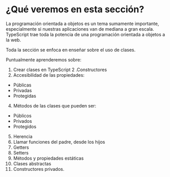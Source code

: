 # ¿Qué veremos en esta sección?

La programación orientada a objetos es un tema sumamente importante, especialmente si nuestras aplicaciones van de mediana a gran escala. TypeScript trae toda la potencia de una programación orientada a objetos a la web.

Toda la sección se enfoca en enseñar sobre el uso de clases.

Puntualmente aprenderemos sobre:

1. Crear clases en TypeScript
2 .Constructores
3. Accesibilidad de las propiedades:
  * Públicas
  * Privadas
  * Protegidas
4. Métodos de las clases que pueden ser:
  * Públicos
  * Privados
  * Protegidos
5. Herencia
6. Llamar funciones del padre, desde los hijos
7. Getters 
8. Setters
9. Métodos y propiedades estáticas
10. Clases abstractas
11. Constructores privados.
